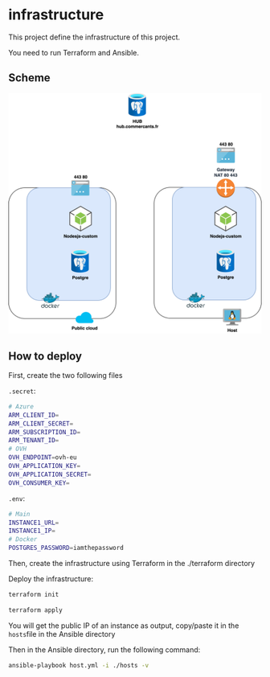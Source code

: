 # infrastructure

This project define the infrastructure of this project.

You need to run Terraform and Ansible.

## Scheme

![infra](infra.png)

## How to deploy

First, create the two following files

`.secret`:
```bash
# Azure
ARM_CLIENT_ID=
ARM_CLIENT_SECRET=
ARM_SUBSCRIPTION_ID=
ARM_TENANT_ID=
# OVH
OVH_ENDPOINT=ovh-eu
OVH_APPLICATION_KEY=
OVH_APPLICATION_SECRET=
OVH_CONSUMER_KEY=
```
`.env`:
```bash
# Main
INSTANCE1_URL=
INSTANCE1_IP=
# Docker
POSTGRES_PASSWORD=iamthepassword
```

Then, create the infrastructure using Terraform in the ./terraform directory

Deploy the infrastructure:
```bash
terraform init
```
```bash
terraform apply
```

You will get the public IP of an instance as output, copy/paste it in the `hosts`file in the Ansible directory

Then in the Ansible directory, run the following command:

```bash
ansible-playbook host.yml -i ./hosts -v
```